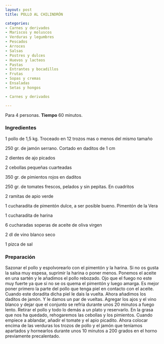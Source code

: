 ```yaml
---
layout: post
title: POLLO AL CHILINDRÓN

categories:
- Carnes y derivados
- Mariscos y moluscos
- Verduras y legumbres
- Pescados
- Arroces
- Salsas
- Postres y dulces
- Huevos y lacteos
- Pastas
- Entrantes y bocadillos
- Frutas
- Sopas y cremas
- Ensaladas
- Setas y hongos

- Carnes y derivados

---
```


Para 4 personas.
<b>Tiempo</b> 60 minutos.

<h3>Ingredientes</h3>

1 pollo de 1,5 kg. Troceado en 12 trozos mas o menos del mismo tamaño

250 gr. de jamón serrano. Cortado en daditos de 1 cm

2 dientes de ajo picados

2 cebollas pequeñas cuarteadas

350 gr. de pimientos rojos en daditos

250 gr. de tomates frescos, pelados y sin pepitas. En cuadritos

2 ramitas de apio verde

1 cucharadita de pimentón dulce, a ser posible bueno. Pimentón de la Vera

1 cucharadita de harina

6 cucharadas soperas de aceite de oliva virgen

2 dl de vino blanco seco

1 pizca de sal

<h3>Preparación</h3>

Sazonar el pollo y espolvorearlo con el pimentón y la harina. Si no os gusta la salsa muy espesa, suprimir la harina o poner menos. Ponemos el aceite en una sartén y le añadimos el pollo rebozado. Ojo que el fuego no este muy fuerte ya que si no se os quema el pimentón y luego amarga. Es mejor poner primero la parte del pollo que tenga piel en contacto con el aceite. Cuando este doradita dicha piel le dais la vuelta. Ahora añadimos los daditos de jamón. Y le damos un par de vueltas. Agregar los ajos y el vino blanco y dejar que el conjunto se refría durante unos 20 minutos a fuego lento. Retirar el pollo y todo lo demás a un plato y reservarlo. En la grasa que nos ha quedado, rehogaremos las cebollas y los pimientos. Cuando empiece a ablandar, añadir el tomate y el apio picadito. Ahora colocar encima de las verduras los trozos de pollo y el jamón que teníamos apartados y hornearlos durante unos 10 minutos a 200 grados en el horno previamente precalentado.

